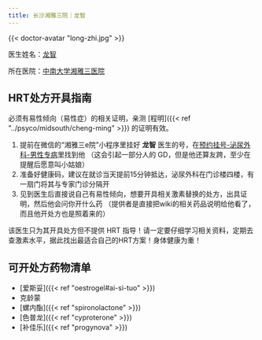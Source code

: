 ```yaml
---
title: 长沙湘雅三院｜龙智
---
```


{{< doctor-avatar "long-zhi.jpg" >}}

医生姓名：[龙智](https://www.xy3yy.com/zjfc/mnwk2019/15765.html)

所在医院：[中南大学湘雅三医院](https://www.xy3yy.com)

## HRT处方开具指南

必须有易性倾向（易性症）的相关证明，亲测 [程明]({{< ref "../psyco/midsouth/cheng-ming" >}}) 的证明有效。

1. 提前在微信的“湘雅三e院”小程序里挂好 **龙智** 医生的号，在<u>预约挂号-泌尿外科-男性专病</u>里找到他
  （这会引起一部分人的 GD，但是他还算友跨，至少在提醒后愿意叫小姑娘）
2. 准备好健康码，建议在就诊当天提前15分钟抵达，泌尿外科在门诊楼四楼，有一扇门将其与专家门诊分隔开
3. 见到医生后直接说自己有易性倾向，想要开具相关激素替换的处方，出具证明，然后他会问你开什么药
   （提供者是直接把wiki的相关药品说明给他看了，而且他开处方也是照着来的）

该医生只为其开具处方但不提供 HRT 指导！请一定要仔细学习相关资料，定期去查激素水平，据此找出最适合自己的HRT方案！身体健康为重！

## 可开处方药物清单

- [爱斯妥]({{< ref "oestrogel#ai-si-tuo" >}})
- 克龄蒙
- [螺内酯]({{< ref "spironolactone" >}})
- [色普龙]({{< ref "cyproterone" >}})
- [补佳乐]({{< ref "progynova" >}})
